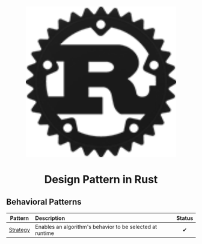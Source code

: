 <p align="center">
  <img src="/rust-logo.png" height="400">
  <h1 align="center">
    Design Pattern in Rust
  </h1>
</p>

## Behavioral Patterns
| Pattern | Description | Status |
|:-------:|:----------- |:------:|
| [Strategy](/behavioral/strategy.rs) | Enables an algorithm's behavior to be selected at runtime | ✔ |
